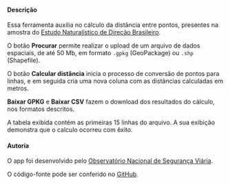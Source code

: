 #### Descrição
Essa ferramenta auxilia no cálculo da distância entre pontos, presentes na amostra do [Estudo Naturalístico de Direção Brasileiro](http://www.tecnologia.ufpr.br/portal/ceppur/estudo-naturalistico-de-direcao-brasileiro/).

O botão **Procurar** permite realizar o upload de um arquivo de dados espaciais, de até 50 Mb, em formato `.gpkg` (GeoPackage) ou `.shp` (Shapefile).

O botão **Calcular distância** inicia o processo de conversão de pontos para linhas, e em seguida cria uma nova coluna com as distâncias calculadas em metros.

**Baixar GPKG** e **Baixar CSV** fazem o download dos resultados do cálculo, nos formatos descritos.

A tabela exibida contém as primeiras 15 linhas do arquivo. A sua exibição demonstra que o calculo ocorreu com êxito.

#### Autoria
O app foi desenvolvido pelo [Observatório Nacional de Segurança Viária](https://www.onsv.org.br/).

O código-fonte pode ser conferido no [GitHub](https://github.com/ONSV/dist-app). 